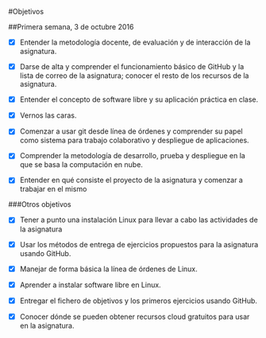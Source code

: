 #Objetivos

##Primera semana, 3 de octubre 2016

- [x] Entender la metodología docente, de evaluación y de interacción de la asignatura.

- [x] Darse de alta y comprender el funcionamiento básico de GitHub y la lista de correo de la asignatura; conocer el resto de los recursos de la asignatura.

- [x] Entender el concepto de software libre y su aplicación práctica en clase.

- [x] Vernos las caras.

- [x] Comenzar a usar git desde línea de órdenes y comprender su papel como sistema para trabajo colaborativo y despliegue de aplicaciones.

- [x] Comprender la metodología de desarrollo, prueba y despliegue en la que se basa la computación en nube.

- [x] Entender en qué consiste el proyecto de la asignatura y comenzar a trabajar en el mismo


###Otros objetivos 


- [x] Tener a punto una instalación Linux para llevar a cabo las actividades de la asignatura

- [x] Usar los métodos de entrega de ejercicios propuestos para la asignatura usando GitHub.

- [x] Manejar de forma básica la línea de órdenes de Linux.

- [x] Aprender a instalar software libre en Linux.

- [x] Entregar el fichero de objetivos y los primeros ejercicios usando GitHub.

- [x] Conocer dónde se pueden obtener recursos cloud gratuitos para usar en la asignatura.


